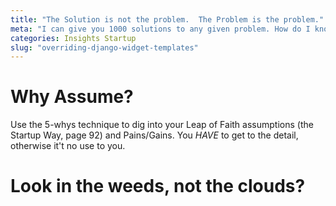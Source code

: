 ```yaml
---
title: "The Solution is not the problem.  The Problem is the problem."
meta: "I can give you 1000 solutions to any given problem. How do I know if any of them are the solution?"
categories: Insights Startup
slug: "overriding-django-widget-templates"
---
```


# Why Assume?

Use the 5-whys technique to dig into your Leap of Faith assumptions (the Startup Way, page 92) and Pains/Gains. You *HAVE* to get to the detail, otherwise it't no use to you.
# Look in the weeds, not the clouds?
